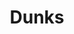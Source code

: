 ---
ee_id: '4232'
site: '1'
type: '2'
long_id: 2014-037 Dunks
url: 2014-037-dunks
title: Dunks
year: '2014'
medium: Foam pool noodles, Miami Dolphins socks, Stance Julius Erving Nj Nets Socks,
  wristband
commission:
add_credit:
dims: 140 cm x variable width x variable depth
pitch:
ps:
live_url:
related:
youtube:
imgs: dunks-2014-037-full-Heart-01-database-SM.jpg
subheading:
year2: '2014'
download:
add_credits:
related_code:
layout: things-i-made
---